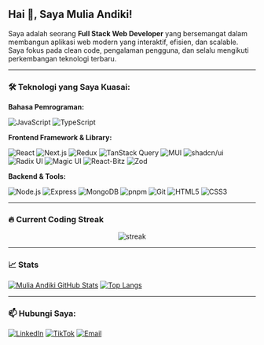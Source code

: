 ## Hai 👋, Saya Mulia Andiki!

Saya adalah seorang **Full Stack Web Developer** yang bersemangat dalam membangun aplikasi web modern yang interaktif, efisien, dan scalable. Saya fokus pada clean code, pengalaman pengguna, dan selalu mengikuti perkembangan teknologi terbaru.

---

### 🛠️ Teknologi yang Saya Kuasai:

**Bahasa Pemrograman:**

![JavaScript](https://img.shields.io/badge/JavaScript-F7DF1E?style=for-the-badge&logo=javascript&logoColor=black)
![TypeScript](https://img.shields.io/badge/TypeScript-007ACC?style=for-the-badge&logo=typescript&logoColor=white)

**Frontend Framework & Library:**

![React](https://img.shields.io/badge/React-20232A?style=for-the-badge&logo=react&logoColor=61DAFB)
![Next.js](https://img.shields.io/badge/Next.js-000000?style=for-the-badge&logo=nextdotjs&logoColor=white)
![Redux](https://img.shields.io/badge/Redux-764ABC?style=for-the-badge&logo=redux&logoColor=white)
![TanStack Query](https://img.shields.io/badge/TanStack_Query-ff4154?style=for-the-badge&logo=reactquery&logoColor=white)
![MUI](https://img.shields.io/badge/MUI-007FFF?style=for-the-badge&logo=mui&logoColor=white)
![shadcn/ui](https://img.shields.io/badge/Shadcn_UI-gray?style=for-the-badge)
![Radix UI](https://img.shields.io/badge/Radix_UI-black?style=for-the-badge)
![Magic UI](https://img.shields.io/badge/Magic_UI-purple?style=for-the-badge)
![React-Bitz](https://img.shields.io/badge/React_Bitz-61DAFB?style=for-the-badge)
![Zod](https://img.shields.io/badge/Zod-6A0DAD?style=for-the-badge)

**Backend & Tools:**

![Node.js](https://img.shields.io/badge/Node.js-43853D?style=for-the-badge&logo=node.js&logoColor=white)
![Express](https://img.shields.io/badge/Express.js-000000?style=for-the-badge&logo=express&logoColor=white)
![MongoDB](https://img.shields.io/badge/MongoDB-%234EA94B.svg?style=for-the-badge&logo=mongodb&logoColor=white)
![pnpm](https://img.shields.io/badge/pnpm-ffcc33?style=for-the-badge&logo=pnpm&logoColor=black)
![Git](https://img.shields.io/badge/Git-F05032?style=for-the-badge&logo=git&logoColor=white)
![HTML5](https://img.shields.io/badge/HTML5-E34F26?style=for-the-badge&logo=html5&logoColor=white)
![CSS3](https://img.shields.io/badge/CSS3-1572B6?style=for-the-badge&logo=css3&logoColor=white)

---

### 🔥 Current Coding Streak

<p align="center">
  <img src="https://github-readme-streak-stats-eight.vercel.app?user=MuliaAndiki&theme=tokyonight" alt="streak"/>
</p>

---

### 📈 Stats

[![Mulia Andiki GitHub Stats](https://github-readme-stats.vercel.app/api?username=MuliaAndiki&show_icons=true&theme=dracula&cache_seconds=86400)](https://github.com/MuliaAndiki)
[![Top Langs](https://github-readme-stats.vercel.app/api/top-langs/?username=MuliaAndiki&theme=dracula&cache_seconds=86400)](https://github.com/MuliaAndiki)

---

### 📫 Hubungi Saya:

[![LinkedIn](https://img.shields.io/badge/LinkedIn-%230077B5.svg?style=for-the-badge&logo=linkedin&logoColor=white)](https://www.linkedin.com/in/mulia-andiki-030457331)
[![TikTok](https://img.shields.io/badge/TikTok-000000?style=for-the-badge&logo=tiktok&logoColor=white)](https://www.tiktok.com/@dikzzycde)
[![Email](https://img.shields.io/badge/Email-%23EA4335.svg?style=for-the-badge&logo=gmail&logoColor=white)](mailto:muliaandiki@gmail.com)
